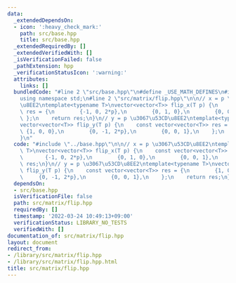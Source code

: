 ```yaml
---
data:
  _extendedDependsOn:
  - icon: ':heavy_check_mark:'
    path: src/base.hpp
    title: src/base.hpp
  _extendedRequiredBy: []
  _extendedVerifiedWith: []
  _isVerificationFailed: false
  _pathExtension: hpp
  _verificationStatusIcon: ':warning:'
  attributes:
    links: []
  bundledCode: "#line 2 \"src/base.hpp\"\n#define _USE_MATH_DEFINES\n#include <bits/stdc++.h>\n\
    using namespace std;\n#line 2 \"src/matrix/flip.hpp\"\n\n// x = p \u3067\u53CD\
    \u8EE2\ntemplate<typename T>\nvector<vector<T>> flip_x(T p) {\n    const vector<vector<T>>\
    \ res = {\n        {-1, 0, 2*p},\n        {0, 1, 0},\n        {0, 0, 1},\n   \
    \ };\n    return res;\n}\n// y = p \u3067\u53CD\u8EE2\ntemplate<typename T>\n\
    vector<vector<T>> flip_y(T p) {\n    const vector<vector<T>> res = {\n       \
    \ {1, 0, 0},\n        {0, -1, 2*p},\n        {0, 0, 1},\n    };\n    return res;\n\
    }\n"
  code: "#include \"../base.hpp\"\n\n// x = p \u3067\u53CD\u8EE2\ntemplate<typename\
    \ T>\nvector<vector<T>> flip_x(T p) {\n    const vector<vector<T>> res = {\n \
    \       {-1, 0, 2*p},\n        {0, 1, 0},\n        {0, 0, 1},\n    };\n    return\
    \ res;\n}\n// y = p \u3067\u53CD\u8EE2\ntemplate<typename T>\nvector<vector<T>>\
    \ flip_y(T p) {\n    const vector<vector<T>> res = {\n        {1, 0, 0},\n   \
    \     {0, -1, 2*p},\n        {0, 0, 1},\n    };\n    return res;\n}\n"
  dependsOn:
  - src/base.hpp
  isVerificationFile: false
  path: src/matrix/flip.hpp
  requiredBy: []
  timestamp: '2022-03-24 10:49:13+09:00'
  verificationStatus: LIBRARY_NO_TESTS
  verifiedWith: []
documentation_of: src/matrix/flip.hpp
layout: document
redirect_from:
- /library/src/matrix/flip.hpp
- /library/src/matrix/flip.hpp.html
title: src/matrix/flip.hpp
---
```

